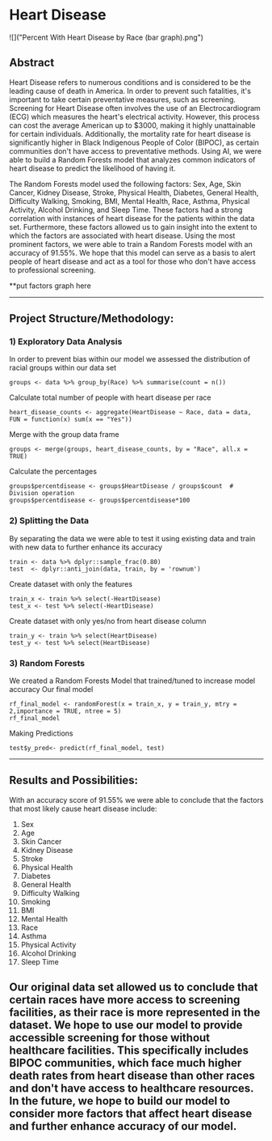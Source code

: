 # Heart Disease

![]("Percent With Heart Disease by Race (bar graph).png")

## Abstract
Heart Disease refers to numerous conditions and is considered to be the leading cause of death in America. In order to prevent such fatalities, it's important to take certain preventative measures, such as screening. Screening for Heart Disease often involves the use of an Electrocardiogram (ECG) which measures the heart's electrical activity. However, this process can cost the average American up to $3000, making it highly unattainable for certain individuals. Additionally, the mortality rate for heart disease is significantly higher in Black Indigenous People of Color (BIPOC), as certain communities don't have access to preventative methods. Using AI, we were able to build a Random Forests model that analyzes common indicators of heart disease to predict the likelihood of having it. 

The Random Forests model used the following factors: Sex, Age, Skin Cancer, Kidney Disease, Stroke, Physical Health, Diabetes, General Health, Difficulty Walking, Smoking, BMI, Mental Health, Race, Asthma, Physical Activity, Alcohol Drinking, and Sleep Time. These factors had a strong correlation with instances of heart disease for the patients within the data set. Furthermore, these factors allowed us to gain insight into the extent to which the factors are associated with heart disease. Using the most prominent factors, we were able to train a Random Forests model with an accuracy of 91.55%.  We hope that this model can serve as a basis to alert people of heart disease and act as a tool for those who don't have access to professional screening. 

**put factors graph here

---
## Project Structure/Methodology: 

### 1) Exploratory Data Analysis 
In order to prevent bias within our model we assessed the distribution of racial groups within our data set 
    
    groups <- data %>% group_by(Race) %>% summarise(count = n())
Calculate total number of people with heart disease per race
   
    heart_disease_counts <- aggregate(HeartDisease ~ Race, data = data, FUN = function(x) sum(x == "Yes"))
Merge with the group data frame
    
    groups <- merge(groups, heart_disease_counts, by = "Race", all.x = TRUE)
Calculate the percentages
   
    groups$percentdisease <- groups$HeartDisease / groups$count  # Division operation
    groups$percentdisease <- groups$percentdisease*100

### 2) Splitting the Data
By separating the data we were able to test it using existing data and train with new data to further enhance its accuracy

    train <- data %>% dplyr::sample_frac(0.80)
    test  <- dplyr::anti_join(data, train, by = 'rownum')
Create dataset with only the features

    train_x <- train %>% select(-HeartDisease)
    test_x <- test %>% select(-HeartDisease)

Create dataset with only yes/no from heart disease column

    train_y <- train %>% select(HeartDisease)
    test_y <- test %>% select(HeartDisease)

 ### 3) Random Forests
We created a Random Forests Model that trained/tuned to increase model accuracy
Our final model

    rf_final_model <- randomForest(x = train_x, y = train_y, mtry = 2,importance = TRUE, ntree = 5)
    rf_final_model

Making Predictions
    
    test$y_pred<- predict(rf_final_model, test)
---
## Results and Possibilities: 
With an accuracy score of 91.55% we were able to conclude that the factors that most likely cause heart disease include: 
1. Sex
2. Age
3. Skin Cancer
4. Kidney Disease
5. Stroke
6. Physical Health
7. Diabetes
8. General Health
9. Difficulty Walking
10. Smoking
11. BMI
12. Mental Health
13. Race
14. Asthma
15. Physical Activity
16. Alcohol Drinking
17. Sleep Time

Our original data set allowed us to conclude that certain races have more access to screening facilities, as their race is more represented in the dataset. We hope to use our model to provide accessible screening for those without healthcare facilities. This specifically includes BIPOC  communities, which face much higher death rates from heart disease than other races and don't have access to healthcare resources. In the future, we hope to build our model to consider more factors that affect heart disease and further enhance accuracy of our model. 
---



